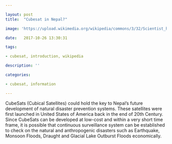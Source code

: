 ```yaml
---

layout: post
title:  "Cubesat in Nepal?"

image: 'https://upload.wikimedia.org/wikipedia/commons/3/32/Scientist_holding_a_CubeSat.jpg'

date:   2017-10-26 13:30:31

tags:

- cubesat, introduction, wikipedia

description: ''

categories:

- cubesat, information 

---
```


CubeSats (Cubical Satellites) could hold the key to Nepal’s future development of natural disaster prevention systems. 
These satellites were first launched in United States of America back in the end of 20th Century.
Since CubeSats can be developed at low-cost and within a very short time frame, it is possible that continuous surveillance system can be established to check on the natural and anthropogenic disasters such as Earthquake, Monsoon Floods, Draught and Glacial Lake Outburst Floods economically.
